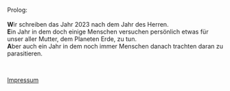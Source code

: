 
<html>
<head>


</head>
<body>

<div style="background:url(4html/Hintergrund.png); filter: brightness(1.2);">


<p>
Prolog:
<BR><BR>
<b>W</b>ir schreiben das Jahr 2023 nach dem Jahr des Herren.<BR>
<b>E</b>in Jahr in dem doch einige Menschen versuchen persönlich 
etwas für unser aller Mutter, dem Planeten Erde, zu tun.<BR>
<b>A</b>ber auch ein Jahr in dem noch immer Menschen danach trachten 
daran zu parasitieren.
</p>
<BR>


<a href="test/4html/button63.html?a=AJdJ5plqieJ6JOMd&b=ssXslG9MfK2H6dOff&c=AJ2Mf6dOffMdlqVdJHHMlwP&d=vOHVdKJ&e=5JpOf2IJpdQ2bm-V9YbJK5IpM">Impressum</a>

</div>
</body>
</html>
